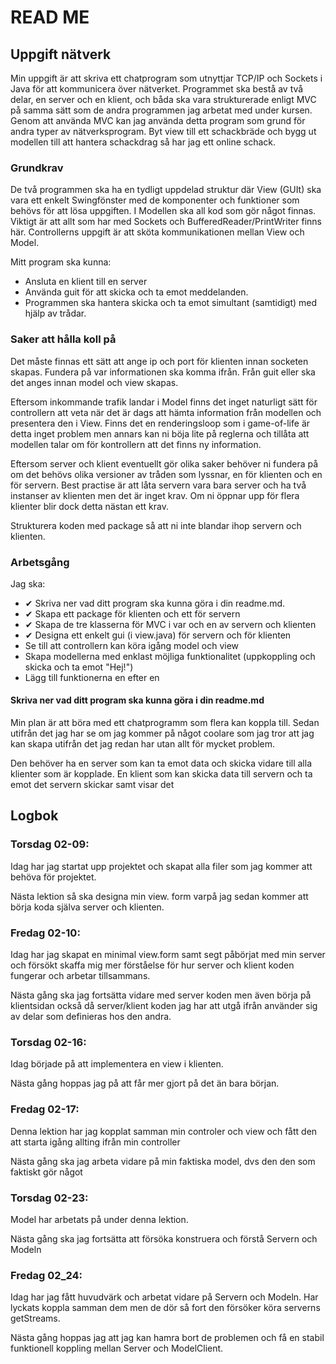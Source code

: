 # READ ME

## Uppgift nätverk

Min uppgift är att skriva ett chatprogram som utnyttjar TCP/IP
och Sockets i Java för att kommunicera över nätverket. 
Programmet ska bestå av två delar, en server och en klient, 
och båda ska vara strukturerade enligt MVC på samma sätt som
de andra programmen jag arbetat med under kursen. 
Genom att använda MVC kan jag använda detta program som grund 
för andra typer av nätverksprogram. 
Byt view till ett schackbräde och bygg ut modellen till att 
hantera schackdrag så har jag ett online schack.

### Grundkrav

De två programmen ska ha en tydligt uppdelad struktur där 
View (GUIt) ska vara ett enkelt Swingfönster med de 
komponenter och funktioner som behövs för att lösa uppgiften. 
I Modellen ska all kod som gör något finnas. 
Viktigt är att allt som har med Sockets och 
BufferedReader/PrintWriter finns här. Controllerns 
uppgift är att sköta kommunikationen mellan View och Model.

Mitt program ska kunna:

* Ansluta en klient till en server
* Använda guit för att skicka och ta emot meddelanden.
* Programmen ska hantera skicka och ta emot simultant (samtidigt) med hjälp av trådar.

### Saker att hålla koll på

Det måste finnas ett sätt att ange ip och port för klienten 
innan socketen skapas. Fundera på var informationen ska 
komma ifrån. 
Från guit eller ska det anges innan model och view skapas.

Eftersom inkommande trafik landar i Model finns det inget 
naturligt sätt för controllern att veta när det är dags att
hämta information från modellen och presentera den i View. 
Finns det en renderingsloop som i game-of-life är detta inget
problem men annars kan ni böja lite på reglerna och tillåta
att modellen talar om för kontrollern att det finns ny
information.

Eftersom server och klient eventuellt gör olika saker behöver 
ni fundera på om det behövs olika versioner av tråden som 
lyssnar, en för klienten och en för servern. 
Best practise är att låta servern vara bara server och ha
två instanser av klienten men det är inget krav. 
Om ni öppnar upp för flera klienter blir dock detta 
nästan ett krav.

Strukturera koden med package så att ni inte blandar ihop
servern och klienten.

### Arbetsgång
Jag ska:
* ✔ Skriva ner vad ditt program ska kunna göra i din readme.md. 
* ✔ Skapa ett package för klienten och ett för servern 
* ✔ Skapa de tre klasserna för MVC i var och en av servern och klienten 
* ✔ Designa ett enkelt gui (i view.java) för servern och för klienten
* Se till att controllern kan köra igång model och view
* Skapa modellerna med enklast möjliga funktionalitet (uppkoppling och skicka och ta emot "Hej!")
* Lägg till funktionerna en efter en

#### Skriva ner vad ditt program ska kunna göra i din readme.md

Min plan är att böra med ett chatprogramm som flera kan 
koppla till. Sedan utifrån det jag har se om jag kommer 
på något coolare som jag tror att jag kan skapa utifrån
det jag redan har utan allt för mycket problem.

Den behöver ha en server som kan ta emot data och skicka 
vidare till alla klienter som är kopplade. 
En klient som kan skicka data till servern och ta emot det 
servern skickar samt visar det 

## Logbok

### Torsdag 02-09:
Idag har jag startat upp projektet och skapat alla filer
som jag kommer att behöva för projektet. 

Nästa lektion så ska designa min view. form varpå jag sedan kommer att
börja koda själva server och klienten.

### Fredag 02-10:
Idag har jag skapat en minimal view.form samt segt 
påbörjat med min server och försökt skaffa mig mer 
förståelse för hur server och klient koden fungerar och
arbetar tillsammans.

Nästa gång ska jag fortsätta vidare med server koden men
även börja på klientsidan också då server/klient koden jag
har att utgå ifrån använder sig av delar som definieras 
hos den andra. 

### Torsdag 02-16:
Idag började på att implementera en view i klienten.

Nästa gång hoppas jag på att får mer gjort på det än bara 
början.

### Fredag 02-17:
Denna lektion har jag kopplat samman min controler och view och fått den att
starta igång allting ifrån min controller

Nästa gång ska jag arbeta vidare på min faktiska model, dvs den den som faktiskt
gör något 

### Torsdag 02-23:
Model har arbetats på under denna lektion.

Nästa gång ska jag fortsätta att försöka konstruera och förstå Servern och Modeln

### Fredag 02_24:
Idag har jag fått huvudvärk och arbetat vidare på Servern och Modeln. 
Har lyckats koppla samman dem men de dör så fort den försöker köra serverns 
getStreams.

Nästa gång hoppas jag att jag kan hamra bort de problemen och få en stabil 
funktionell koppling mellan Server och ModelClient.


